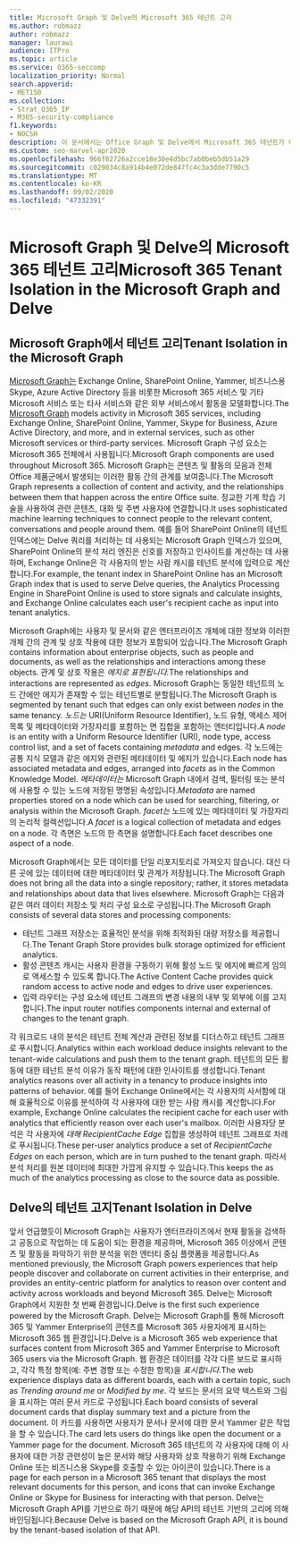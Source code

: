 ```yaml
---
title: Microsoft Graph 및 Delve의 Microsoft 365 테넌트 고리
ms.author: robmazz
author: robmazz
manager: laurawi
audience: ITPro
ms.topic: article
ms.service: O365-seccomp
localization_priority: Normal
search.appverid:
- MET150
ms.collection:
- Strat_O365_IP
- M365-security-compliance
f1.keywords:
- NOCSH
description: 이 문서에서는 Office Graph 및 Delve에서 Microsoft 365 테넌트가 어떻게 작동하는지 설명을 찾아보는 것이 가장 까다로우며,
ms.custom: seo-marvel-apr2020
ms.openlocfilehash: 966f02726a2cce18e30e4d5bc7ab0beb5db51a29
ms.sourcegitcommit: c029834c8a914b4e072de847fc4c3a3dde7790c5
ms.translationtype: MT
ms.contentlocale: ko-KR
ms.lasthandoff: 09/02/2020
ms.locfileid: "47332391"
---
```

# <a name="microsoft-365-tenant-isolation-in-the-microsoft-graph-and-delve"></a><span data-ttu-id="7bfb6-103">Microsoft Graph 및 Delve의 Microsoft 365 테넌트 고리</span><span class="sxs-lookup"><span data-stu-id="7bfb6-103">Microsoft 365 Tenant Isolation in the Microsoft Graph and Delve</span></span>

## <a name="tenant-isolation-in-the-microsoft-graph"></a><span data-ttu-id="7bfb6-104">Microsoft Graph에서 테넌트 고리</span><span class="sxs-lookup"><span data-stu-id="7bfb6-104">Tenant Isolation in the Microsoft Graph</span></span>

<span data-ttu-id="7bfb6-105">[Microsoft Graph는](https://developer.microsoft.com/graph) Exchange Online, SharePoint Online, Yammer, 비즈니스용 Skype, Azure Active Directory 등을 비롯한 Microsoft 365 서비스 및 기타 Microsoft 서비스 또는 타사 서비스와 같은 외부 서비스에서 활동을 모델화합니다.</span><span class="sxs-lookup"><span data-stu-id="7bfb6-105">The [Microsoft Graph](https://developer.microsoft.com/graph) models activity in Microsoft 365 services, including Exchange Online, SharePoint Online, Yammer, Skype for Business, Azure Active Directory, and more, and in external services, such as other Microsoft services or third-party services.</span></span> <span data-ttu-id="7bfb6-106">Microsoft Graph 구성 요소는 Microsoft 365 전체에서 사용됩니다.</span><span class="sxs-lookup"><span data-stu-id="7bfb6-106">Microsoft Graph components are used throughout Microsoft 365.</span></span> <span data-ttu-id="7bfb6-107">Microsoft Graph는 콘텐츠 및 활동의 모음과 전체 Office 제품군에서 발생되는 이러한 활동 간의 관계를 보여줍니다.</span><span class="sxs-lookup"><span data-stu-id="7bfb6-107">The Microsoft Graph represents a collection of content and activity, and the relationships between them that happen across the entire Office suite.</span></span> <span data-ttu-id="7bfb6-108">정교한 기계 학습 기술을 사용하여 관련 콘텐츠, 대화 및 주변 사용자에 연결합니다.</span><span class="sxs-lookup"><span data-stu-id="7bfb6-108">It uses sophisticated machine learning techniques to connect people to the relevant content, conversations and people around them.</span></span> <span data-ttu-id="7bfb6-109">예를 들어 SharePoint Online의 테넌트 인덱스에는 Delve 쿼리를 처리하는 데 사용되는 Microsoft Graph 인덱스가 있으며, SharePoint Online의 분석 처리 엔진은 신호를 저장하고 인사이트를 계산하는 데 사용하며, Exchange Online은 각 사용자의 받는 사람 캐시를 테넌트 분석에 입력으로 계산합니다.</span><span class="sxs-lookup"><span data-stu-id="7bfb6-109">For example, the tenant index in SharePoint Online has an Microsoft Graph index that is used to serve Delve queries, the Analytics Processing Engine in SharePoint Online is used to store signals and calculate insights, and Exchange Online calculates each user's recipient cache as input into tenant analytics.</span></span>

<span data-ttu-id="7bfb6-110">Microsoft Graph에는 사용자 및 문서와 같은 엔터프라이즈 개체에 대한 정보와 이러한 개체 간의 관계 및 상호 작용에 대한 정보가 포함되어 있습니다.</span><span class="sxs-lookup"><span data-stu-id="7bfb6-110">The Microsoft Graph contains information about enterprise objects, such as people and documents, as well as the relationships and interactions among these objects.</span></span> <span data-ttu-id="7bfb6-111">관계 및 상호 작용은 *에지로 표현됩니다.*</span><span class="sxs-lookup"><span data-stu-id="7bfb6-111">The relationships and interactions are represented as *edges*.</span></span> <span data-ttu-id="7bfb6-112">Microsoft Graph는 동일한 테넌트의 노드 간에만  에지가 존재할 수 있는 테넌트별로 분할됩니다.</span><span class="sxs-lookup"><span data-stu-id="7bfb6-112">The Microsoft Graph is segmented by tenant such that edges can only exist between *nodes* in the same tenancy.</span></span> <span data-ttu-id="7bfb6-113">*노드는* URI(Uniform Resource Identifier), 노드 유형, 액세스 제어 목록 및 메타데이터와  가장자리를 포함하는 면 집합을 포함하는 엔터티입니다.</span><span class="sxs-lookup"><span data-stu-id="7bfb6-113">A *node* is an entity with a Uniform Resource Identifier (URI), node type, access control list, and a set of facets containing *metadata* and edges.</span></span> <span data-ttu-id="7bfb6-114">각 노드에는 공통 지식 모델과 같은  에지와 관련된 메타데이터 및 에지가 있습니다.</span><span class="sxs-lookup"><span data-stu-id="7bfb6-114">Each node has associated metadata and edges, arranged into *facets* as in the Common Knowledge Model.</span></span> <span data-ttu-id="7bfb6-115">*메타데이터는* Microsoft Graph 내에서 검색, 필터링 또는 분석에 사용할 수 있는 노드에 저장된 명명된 속성입니다.</span><span class="sxs-lookup"><span data-stu-id="7bfb6-115">*Metadata* are named properties stored on a node which can be used for searching, filtering, or analysis within the Microsoft Graph.</span></span> <span data-ttu-id="7bfb6-116">*facet는* 노드에 있는 메타데이터 및 가장자리의 논리적 컬렉션입니다.</span><span class="sxs-lookup"><span data-stu-id="7bfb6-116">A *facet* is a logical collection of metadata and edges on a node.</span></span> <span data-ttu-id="7bfb6-117">각 측면은 노드의 한 측면을 설명합니다.</span><span class="sxs-lookup"><span data-stu-id="7bfb6-117">Each facet describes one aspect of a node.</span></span> 

<span data-ttu-id="7bfb6-118">Microsoft Graph에서는 모든 데이터를 단일 리포지토리로 가져오지 않습니다. 대신 다른 곳에 있는 데이터에 대한 메타데이터 및 관계가 저장됩니다.</span><span class="sxs-lookup"><span data-stu-id="7bfb6-118">The Microsoft Graph does not bring all the data into a single repository; rather, it stores metadata and relationships about data that lives elsewhere.</span></span> <span data-ttu-id="7bfb6-119">Microsoft Graph는 다음과 같은 여러 데이터 저장소 및 처리 구성 요소로 구성됩니다.</span><span class="sxs-lookup"><span data-stu-id="7bfb6-119">The Microsoft Graph consists of several data stores and processing components:</span></span>

- <span data-ttu-id="7bfb6-120">테넌트 그래프 저장소는 효율적인 분석을 위해 최적화된 대량 저장소를 제공합니다.</span><span class="sxs-lookup"><span data-stu-id="7bfb6-120">The Tenant Graph Store provides bulk storage optimized for efficient analytics.</span></span>
- <span data-ttu-id="7bfb6-121">활성 콘텐츠 캐시는 사용자 환경을 구동하기 위해 활성 노드 및 에지에 빠르게 임의로 액세스할 수 있도록 합니다.</span><span class="sxs-lookup"><span data-stu-id="7bfb6-121">The Active Content Cache provides quick random access to active node and edges to drive user experiences.</span></span>
- <span data-ttu-id="7bfb6-122">입력 라우터는 구성 요소에 테넌트 그래프의 변경 내용의 내부 및 외부에 이를 고지합니다.</span><span class="sxs-lookup"><span data-stu-id="7bfb6-122">The input router notifies components internal and external of changes to the tenant graph.</span></span>

<span data-ttu-id="7bfb6-123">각 워크로드 내의 분석은 테넌트 전체 계산과 관련된 정보를 디더스하고 테넌트 그래프로 푸시합니다.</span><span class="sxs-lookup"><span data-stu-id="7bfb6-123">Analytics within each workload deduce insights relevant to the tenant-wide calculations and push them to the tenant graph.</span></span> <span data-ttu-id="7bfb6-124">테넌트의 모든 활동에 대한 테넌트 분석 이유가 동작 패턴에 대한 인사이트를 생성합니다.</span><span class="sxs-lookup"><span data-stu-id="7bfb6-124">Tenant analytics reasons over all activity in a tenancy to produce insights into patterns of behavior.</span></span> <span data-ttu-id="7bfb6-125">예를 들어 Exchange Online에서는 각 사용자의 사서함에 대해 효율적으로 이유를 분석하여 각 사용자에 대한 받는 사람 캐시를 계산합니다.</span><span class="sxs-lookup"><span data-stu-id="7bfb6-125">For example, Exchange Online calculates the recipient cache for each user with analytics that efficiently reason over each user's mailbox.</span></span> <span data-ttu-id="7bfb6-126">이러한 사용자당 분석은 각 사용자에 *대해 RecipientCache Edge* 집합을 생성하여 테넌트 그래프로 차례로 푸시됩니다.</span><span class="sxs-lookup"><span data-stu-id="7bfb6-126">These per-user analytics produce a set of *RecipientCache Edges* on each person, which are in turn pushed to the tenant graph.</span></span> <span data-ttu-id="7bfb6-127">따라서 분석 처리를 원본 데이터에 최대한 가깝게 유지할 수 있습니다.</span><span class="sxs-lookup"><span data-stu-id="7bfb6-127">This keeps the as much of the analytics processing as close to the source data as possible.</span></span>

## <a name="tenant-isolation-in-delve"></a><span data-ttu-id="7bfb6-128">Delve의 테넌트 고지</span><span class="sxs-lookup"><span data-stu-id="7bfb6-128">Tenant Isolation in Delve</span></span>

<span data-ttu-id="7bfb6-129">앞서 언급했듯이 Microsoft Graph는 사용자가 엔터프라이즈에서 현재 활동을 검색하고 공동으로 작업하는 데 도움이 되는 환경을 제공하며, Microsoft 365 이상에서 콘텐츠 및 활동을 파악하기 위한 분석을 위한 엔터티 중심 플랫폼을 제공합니다.</span><span class="sxs-lookup"><span data-stu-id="7bfb6-129">As mentioned previously, the Microsoft Graph powers experiences that help people discover and collaborate on current activities in their enterprise, and provides an entity-centric platform for analytics to reason over content and activity across workloads and beyond Microsoft 365.</span></span> <span data-ttu-id="7bfb6-130">Delve는 Microsoft Graph에서 지원한 첫 번째 환경입니다.</span><span class="sxs-lookup"><span data-stu-id="7bfb6-130">Delve is the first such experience powered by the Microsoft Graph.</span></span>
<span data-ttu-id="7bfb6-131">Delve는 Microsoft Graph를 통해 Microsoft 365 및 Yammer Enterprise의 콘텐츠를 Microsoft 365 사용자에게 표시하는 Microsoft 365 웹 환경입니다.</span><span class="sxs-lookup"><span data-stu-id="7bfb6-131">Delve is a Microsoft 365 web experience that surfaces content from Microsoft 365 and Yammer Enterprise to Microsoft 365 users via the Microsoft Graph.</span></span> <span data-ttu-id="7bfb6-132">웹 환경은 데이터를 각각 다른 보드로 표시하고,  각각 특정 항목(예: 주변 경향 또는 수정한 항목)을 *표시합니다.*</span><span class="sxs-lookup"><span data-stu-id="7bfb6-132">The web experience displays data as different boards, each with a certain topic, such as *Trending around me* or *Modified by me*.</span></span> <span data-ttu-id="7bfb6-133">각 보드는 문서의 요약 텍스트와 그림을 표시하는 여러 문서 카드로 구성됩니다.</span><span class="sxs-lookup"><span data-stu-id="7bfb6-133">Each board consists of several document cards that display summary text and a picture from the document.</span></span> <span data-ttu-id="7bfb6-134">이 카드를 사용하면 사용자가 문서나 문서에 대한 문서 Yammer 같은 작업을 할 수 있습니다.</span><span class="sxs-lookup"><span data-stu-id="7bfb6-134">The card lets users do things like open the document or a Yammer page for the document.</span></span> <span data-ttu-id="7bfb6-135">Microsoft 365 테넌트의 각 사용자에 대해 이 사용자에 대한 가장 관련성이 높은 문서와 해당 사용자와 상호 작용하기 위해 Exchange Online 또는 비즈니스용 Skype를 호출할 수 있는 아이콘이 있습니다.</span><span class="sxs-lookup"><span data-stu-id="7bfb6-135">There is a page for each person in a Microsoft 365 tenant that displays the most relevant documents for this person, and icons that can invoke Exchange Online or Skype for Business for interacting with that person.</span></span> <span data-ttu-id="7bfb6-136">Delve는 Microsoft Graph API를 기반으로 하기 때문에 해당 API의 테넌트 기반의 고리에 의해 바인딩됩니다.</span><span class="sxs-lookup"><span data-stu-id="7bfb6-136">Because Delve is based on the Microsoft Graph API, it is bound by the tenant-based isolation of that API.</span></span>